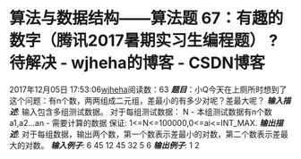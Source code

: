 # 算法与数据结构——算法题 67：有趣的数字（腾讯2017暑期实习生编程题） ? 待解决 - wjheha的博客 - CSDN博客
2017年12月05日 17:53:06[wjheha](https://me.csdn.net/wjheha)阅读数：63
***题目***：小Q今天在上厕所时想到了这个问题：有n个数，两两组成二元组，差最小的有多少对呢？差最大呢？
***输入描述***: 
输入包含多组测试数据。
对于每组测试数据：
N - 本组测试数据有n个数
a1,a2…an - 需要计算的数据
保证:
1<=N<=100000,0<=ai<=INT_MAX.
***输出描述***: 
对于每组数据，输出两个数，第一个数表示差最小的对数，第二个数表示差最大的对数。
***输入例子***: 
6 
45 12 45 32 5 6
***输出例子***: 
1 2
